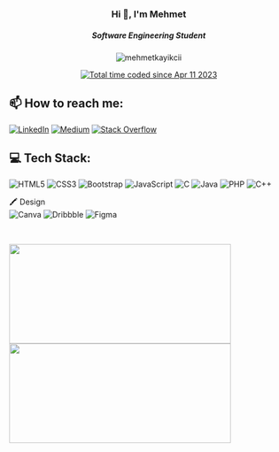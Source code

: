 <h3 align="center">Hi 👋, I'm Mehmet</h3>
<h5 align="center">Software Engineering Student</h5>


<p align="center">
 <img src="https://komarev.com/ghpvc/?username=mehmetkayikcii&label=Profile%20views&color=553a99&style=flat" alt="mehmetkayikcii" />
</p>

<p align="center">
<a href="https://wakatime.com/@40f7ba9d-f8a8-48e9-a4ce-f06b3cdb705c"><img src="https://wakatime.com/badge/user/40f7ba9d-f8a8-48e9-a4ce-f06b3cdb705c.svg" alt="Total time coded since Apr 11 2023" /></a>
</p>




## 📫 How to reach me:

[![LinkedIn](https://img.shields.io/badge/LinkedIn-%230077B5.svg?logo=linkedin&logoColor=white)](https://www.linkedin.com/in/mehmet-kayikci-955b5a239/)
[![Medium](https://img.shields.io/badge/Medium-12100E?logo=medium&logoColor=white)](https://medium.com/@06mehmetkayikci)
[![Stack Overflow](https://img.shields.io/badge/-Stackoverflow-FE7A16?logo=stack-overflow&logoColor=white)](https://stackoverflow.com/users/19033686/sude-akq)

## 💻 Tech Stack:

![HTML5](https://img.shields.io/badge/html5-%23E34F26.svg?style=for-the-badge&logo=html5&logoColor=white)
![CSS3](https://img.shields.io/badge/css3-%231572B6.svg?style=for-the-badge&logo=css3&logoColor=white)
![Bootstrap](https://img.shields.io/badge/bootstrap-%23563D7C.svg?style=for-the-badge&logo=bootstrap&logoColor=white)
![JavaScript](https://img.shields.io/badge/javascript-%23323330.svg?style=for-the-badge&logo=javascript&logoColor=%23F7DF1E)
![C](https://img.shields.io/badge/c-%2300599C.svg?style=for-the-badge&logo=c&logoColor=white)
![Java](https://img.shields.io/badge/Java-ED8B00?style=for-the-badge&logo=openjdk&logoColor=white)
![PHP](https://img.shields.io/badge/PHP-%23777BB4.svg?style=for-the-badge&logo=php&logoColor=white)
![C++](https://img.shields.io/badge/C%2B%2B-00599C?style=for-the-badge&logo=c%2B%2B&logoColor=white)

🖍 Design
<br/>
![Canva](https://img.shields.io/badge/Canva-%2300C4CC.svg?style=for-the-badge&logo=Canva&logoColor=white)
![Dribbble](https://img.shields.io/badge/Dribbble-EA4C89?style=for-the-badge&logo=dribbble&logoColor=white)
![Figma](https://img.shields.io/badge/figma-%23F24E1E.svg?style=for-the-badge&logo=figma&logoColor=white)

<br/>

<p><a href="https://github.com/mehmetkayikcii">
  <img  height="180em" width="400" src="https://github-readme-stats-eight-theta.vercel.app/api?username=mehmetkayikcii&show_icons=true&theme=transparent&include_all_commits=true&count_private=true"/>
  <img height="180em" width="400" src="https://github-readme-stats-eight-theta.vercel.app/api/top-langs/?username=mehmetkayikcii&layout=compact&langs_count=8&theme=transparent"/>
</a></p>
